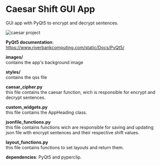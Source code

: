 
# Caesar Shift GUI App

GUI app with PyQt5 to encrypt and decrypt sentences.

![caesar project](https://user-images.githubusercontent.com/121177058/216630186-0b17d3c1-bf2a-418c-9646-43a30991de75.jpg)

**PyQt5 documentation**: https://www.riverbankcomputing.com/static/Docs/PyQt5/

**images/**<br>
contains the app's background image

**styles/**<br>
contains the qss file

**caesar_cipher.py**<br>
this file contains the caesar function, wich is responsible for encrypt and decrypt sentences.

**custom_widgets.py**<br>
this file contains the AppHeading class.

**jsonfile_functions.py**<br>
this file contains functions wich are responsible for saving and updating json file with encrypt sentences and their respective shift values.

**layout_functions.py**<br>
this file contains functions to set layouts and return them.

**dependencies**: PyQt5 and pyperclip.
